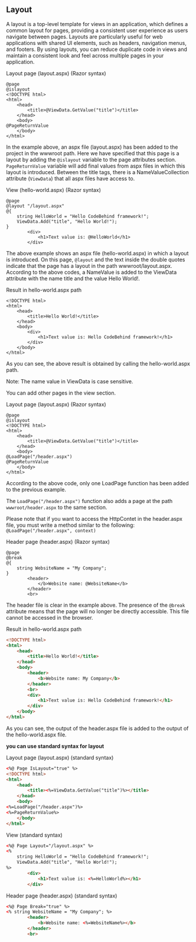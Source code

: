 ## Layout
A layout is a top-level template for views in an application, which defines a common layout for pages, providing a consistent user experience as users navigate between pages. Layouts are particularly useful for web applications with shared UI elements, such as headers, navigation menus, and footers. By using layouts, you can reduce duplicate code in views and maintain a consistent look and feel across multiple pages in your application.

Layout page (layout.aspx) (Razor syntax)
```cshtml
@page
@islayout
<!DOCTYPE html>
<html>
	<head>
		<title>@ViewData.GetValue("title")</title>
	</head>
	<body>
@PageReturnValue
	</body>
</html>
```

In the example above, an aspx file (layout.aspx) has been added to the project in the wwwroot path.
Here we have specified that this page is a layout by adding the `@islayout` variable to the page attributes section. `PageReturnValue` variable will add final values from aspx files in which this layout is introduced. Between the title tags, there is a NameValueCollection attribute (`ViewData`) that all aspx files have access to.

View (hello-world.aspx) (Razor syntax)
```cshtml
@page
@layout "/layout.aspx"
@{
    string HelloWorld = "Hello CodeBehind framework!";
    ViewData.Add("title", "Hello World!");
}
        <div>
            <h1>Text value is: @HelloWorld</h1>
        </div>
```

The above example shows an aspx file (hello-world.aspx) in which a layout is introduced.
On this page, `@layout` and the text inside the double quotes indicate that the page has a layout in the path wwwroot/layout.aspx. According to the above codes, a NameValue is added to the ViewData attribute with the name title and the value Hello World!.

Result in hello-world.aspx path
```cshtml
<!DOCTYPE html>
<html>
	<head>
		<title>Hello World!</title>
	</head>
	<body>
		<div>
			<h1>Text value is: Hello CodeBehind framework!</h1>
		</div>
	</body>
</html>
```

As you can see, the above result is obtained by calling the hello-world.aspx path.

Note: The name value in ViewData is case sensitive.

You can add other pages in the view section.

Layout page (layout.aspx) (Razor syntax)
```cshtml
@page
@islayout
<!DOCTYPE html>
<html>
	<head>
		<title>@ViewData.GetValue("title")</title>
	</head>
	<body>
@LoadPage("/header.aspx")
@PageReturnValue
	</body>
</html>
```

According to the above code, only one LoadPage function has been added to the previous example.

The `LoadPage("/header.aspx")` function also adds a page at the path `wwwroot/header.aspx` to the same section.

Please note that if you want to access the HttpContet in the header.aspx file, you must write a method similar to the following:
`@LoadPage("/header.aspx", context)`

Header page (header.aspx) (Razor syntax)
```cshtml
@page
@break
@{
    string WebsiteName = "My Company";
}
        <header>
            </b>Website name: @WebsiteName</b>
        </header>
        <br>
```

The header file is clear in the example above. The presence of the `@break` attribute means that the page will no longer be directly accessible. This file cannot be accessed in the browser.

Result in hello-world.aspx path
```html
<!DOCTYPE html>
<html>
	<head>
		<title>Hello World!</title>
	</head>
	<body>
		<header>
			<b>Website name: My Company</b>
		</header>
		<br>
		<div>
			<h1>Text value is: Hello CodeBehind framework!</h1>
		</div>
	</body>
</html>
```

As you can see, the output of the header.aspx file is added to the output of the hello-world.aspx file.

**you can use standard syntax for layout**

Layout page (layout.aspx) (standard syntax)
```html
<%@ Page IsLayout="true" %>
<!DOCTYPE html>
<html>
	<head>
		<title><%=ViewData.GetValue("title")%></title>
	</head>
	<body>
<%=LoadPage("/header.aspx")%>
<%=PageReturnValue%>
	</body>
</html>
```

View (standard syntax)
```html
<%@ Page Layout="/layout.aspx" %>
<%
    string HelloWorld = "Hello CodeBehind framework!";
    ViewData.Add("title", "Hello World!");
%>
        <div>
            <h1>Text value is: <%=HelloWorld%></h1>
        </div>
```

Header page (header.aspx) (standard syntax)
```html
<%@ Page Break="true" %>
<% string WebsiteName = "My Company"; %>
        <header>
            <b>Website name: <%=WebsiteName%></b>
        </header>
        <br>
```
